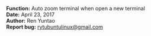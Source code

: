 **Function:** Auto zoom terminal when open a new terminal   
**Date:** April 23, 2017    
**Author:** Ren Yuntao    
**Report bug:** <rytubuntulinux@gmail.com>

